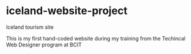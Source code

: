 # iceland-website-project

Iceland tourism site

This is my first hand-coded website during my training from the Techincal Web Designer program at BCIT


